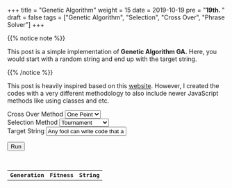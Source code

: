 +++
title = "Genetic Algorithm"
weight = 15
date = 2019-10-19
pre = "<b>19th. </b>"
draft = false
tags = ["Genetic Algorithm", "Selection", "Cross Over", "Phrase Solver"]
+++

<link href="/blog/css/site.css" rel="stylesheet">


{{% notice note %}}

This post is a simple implementation of <strong>Genetic Algorithm GA.</strong> Here, you would start with a random string and end up with the target string.

{{% /notice %}}

This post is heavily inspired based on this [website](https://github.com/subprotocol/genetic-js). However, I created the codes with a very different methodology to also include newer JavaScript methods like using classes and etc.


<div>
<label for="crossOver">Cross Over Method</label> 
<select id="crossOverMethod"  class="select-css">
  <option value="onePoint">One Point</option>
  <option value="twoPoint">Two Point</option>
  <option value="uniform">Uniform</option>
  <option value="pmx">PMX</option>
</select>
</div>

<div>
<label for="selection">Selection Method</label> 
<select id="selectionMethod"  class="select-css">
  <option value="tournament">Tournament</option>
  <option value="random">Random</option>
  <option value="rank">Rank</option>
  <option value="rouletteWheel">Roulette Wheel</option>
</select>
</div>


<div>
    <label for="targetString">Target String </label>    
    <input type="text" id="targetString" autocomplete="off" placeholder="" value="Any fool can write code that a computer can understand. Good programmers write code that humans can understand">
</div>

<button type="button" id="run" class="hvr-sweep-to-right">Run</button>

<p></p>

<br />

<div class="table-wrapper-scroll-y my-custom-scrollbar">
<table style="font-family: monospace;" class="result-table table table-bordered table-striped mb-0">
    <tr><th>Generation</th><th>Fitness</th><th>String</th>
    <tbody class="result"></tbody>
</table>
</div>

<style>
.my-custom-scrollbar {
position: relative;
height: 200px;
overflow: auto;
}
.table-wrapper-scroll-y {
display: block;
}
</style>

<script>

const entry = document.querySelector("#targetString");
const result = document.querySelector(".result");
const cm = document.getElementById("crossOverMethod");
const sm = document.getElementById("selectionMethod");
const button = document.getElementById("run");

$(".progress-line").hide();
$(".result-table").hide();


if (window.Worker) {
  const myWorker = new Worker("/blog/scripts/ga-worker.js");
  let isResultTableShown = false;

  cm.onchange = function() {
    result.innerHTML = "";
    if (entry.value.length >= 100 || entry.value.length == 0)
        return;   
  };

  button.onclick = function() {
    if (entry.value == "")
        return;
    $(".result-table").show();
    result.innerHTML = "";
    let crossOverMethod = cm.options[cm.selectedIndex].value;
    let selectionMethod = sm.options[sm.selectedIndex].value;
    myWorker.postMessage([crossOverMethod, selectionMethod, entry.value]);
  }

  entry.onchange = function() {

    result.innerHTML = "";
    if (entry.value.length >= 100 || entry.value.length == 0)
        return;
  };

  myWorker.onmessage = function(e) {
      
    let text = result.innerHTML;
    result.innerHTML = "<tr><td>" + e.data[0] + "</td><td>" + e.data[1] + "</td><td>" + e.data[2]+"</td</tr>" + text;

    if (isResultTableShown == false){
        isResultTableShown = true;
        $(".result-table").show();
    }

  };
} else {
  console.log("Your browser doesn't support web workers.");
}

</script>
